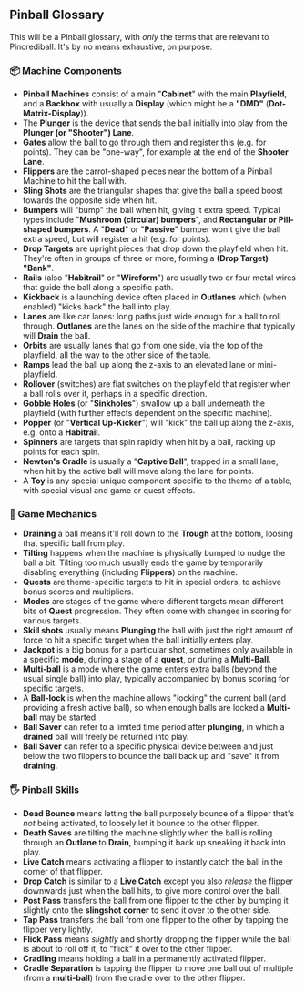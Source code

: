 ## Pinball Glossary

This will be a Pinball glossary, with _only_ the terms that are relevant to Pincrediball.
It's by no means exhaustive, on purpose.

### 📦 Machine Components

- **Pinball Machines** consist of a main "**Cabinet**" with the main **Playfield**, and a **Backbox** with usually a **Display** (which might be a **"DMD"** (**Dot-Matrix-Display**)).
- The **Plunger** is the device that sends the ball initially into play from the **Plunger (or "Shooter") Lane**.
- **Gates** allow the ball to go through them and register this (e.g. for points).
  They can be "one-way", for example at the end of the **Shooter Lane**.
- **Flippers** are the carrot-shaped pieces near the bottom of a Pinball Machine to hit the ball with.
- **Sling Shots** are the triangular shapes that give the ball a speed boost towards the opposite side when hit.
- **Bumpers** will "bump" the ball when hit, giving it extra speed.
  Typical types include "**Mushroom (circular) bumpers**", and **Rectangular or Pill-shaped bumpers**.
  A "**Dead**" or "**Passive**" bumper won't give the ball extra speed, but will register a hit (e.g. for points).
- **Drop Targets** are upright pieces that drop down the playfield when hit.
  They're often in groups of three or more, forming a **(Drop Target) "Bank"**.
- **Rails** (also "**Habitrail**" or "**Wireform**") are usually two or four metal wires that guide the ball along a specific path.
- **Kickback** is a launching device often placed in **Outlanes** which (when enabled) "kicks back" the ball into play.
- **Lanes** are like car lanes: long paths just wide enough for a ball to roll through.
  **Outlanes** are the lanes on the side of the machine that typically will **Drain** the ball.
- **Orbits** are usually lanes that go from one side, via the top of the playfield, all the way to the other side of the table.
- **Ramps** lead the ball up along the z-axis to an elevated lane or mini-playfield.
- **Rollover** (switches) are flat switches on the playfield that register when a ball rolls over it, perhaps in a specific direction.
- **Gobble Holes** (or "**Sinkholes**") swallow up a ball underneath the playfield (with further effects dependent on the specific machine).
- **Popper** (or "**Vertical Up-Kicker**") will "kick" the ball up along the z-axis, e.g. onto a **Habitrail**.
- **Spinners** are targets that spin rapidly when hit by a ball, racking up points for each spin.
- **Newton's Cradle** is usually a "**Captive Ball**", trapped in a small lane, when hit by the active ball will move along the lane for points.
- A **Toy** is any special unique component specific to the theme of a table, with special visual and game or quest effects.

### 🔀 Game Mechanics

- **Draining** a ball means it'll roll down to the **Trough** at the bottom, loosing that specific ball from play.
- **Tilting** happens when the machine is physically bumped to nudge the ball a bit.
  Tilting too much usually ends the game by temporarily disabling everything (including **Flippers**) on the machine.
- **Quests** are theme-specific targets to hit in special orders, to achieve bonus scores and multipliers.
- **Modes** are stages of the game where different targets mean different bits of **Quest** progression.
  They often come with changes in scoring for various targets.
- **Skill shots** usually means **Plunging** the ball with just the right amount of force to hit a specific target when the ball initially enters play.
- **Jackpot** is a big bonus for a particular shot, sometimes only available in a specific **mode**, during a stage of a **quest**, or during a **Multi-Ball**.
- **Multi-ball** is a mode where the game enters extra balls (beyond the usual single ball) into play, typically accompanied by bonus scoring for specific targets.
- A **Ball-lock** is when the machine allows "locking" the current ball (and providing a fresh active ball),
  so when enough balls are locked a **Multi-ball** may be started.
- **Ball Saver** can refer to a limited time period after **plunging**, in which a **drained** ball will freely be returned into play.
- **Ball Saver** can refer to a specific physical device between and just below the two flippers to bounce the ball back up and "save" it from **draining**.

### 🖐 Pinball Skills

- **Dead Bounce** means letting the ball purposely bounce of a flipper that's _not_ being activated, to loosely let it bounce to the other flipper.
- **Death Saves** are tilting the machine slightly when the ball is rolling through an **Outlane** to **Drain**, bumping it back up sneaking it back into play.
- **Live Catch** means activating a flipper to instantly catch the ball in the corner of that flipper.
- **Drop Catch** is similar to a **Live Catch** except you also _release_ the flipper downwards just when the ball hits, to give more control over the ball.
- **Post Pass** transfers the ball from one flipper to the other by bumping it slightly onto the **slingshot corner** to send it over to the other side.
- **Tap Pass** transfers the ball from one flipper to the other by tapping the flipper very lightly.
- **Flick Pass** means _slightly_ and shortly dropping the flipper while the ball is about to roll off it, to "flick" it over to the other flipper.
- **Cradling** means holding a ball in a permanently activated flipper.
- **Cradle Separation** is tapping the flipper to move one ball out of multiple (from a **multi-ball**) from the cradle over to the other flipper.
